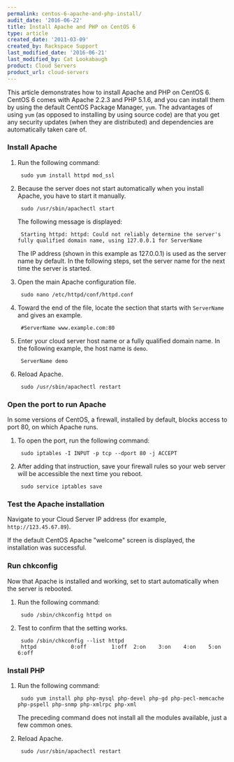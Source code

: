 ```yaml
---
permalink: centos-6-apache-and-php-install/
audit_date: '2016-06-22'
title: Install Apache and PHP on CentOS 6
type: article
created_date: '2011-03-09'
created_by: Rackspace Support
last_modified_date: '2016-06-21'
last_modified_by: Cat Lookabaugh
product: Cloud Servers
product_url: cloud-servers
---
```


This article demonstrates how to install Apache and PHP on CentOS 6. CentOS 6 comes with
Apache 2.2.3 and PHP 5.1.6, and you can install them by using the default CentOS Package
Manager, `yum`. The advantages of using `yum` (as opposed to installing by using source
code) are that you get any security updates (when they are distributed) and
dependencies are automatically taken care of.

### Install Apache

1. Run the following command:

        sudo yum install httpd mod_ssl

2. Because the server does not start automatically when you install Apache, you have to
   start it manually.

        sudo /usr/sbin/apachectl start

   The following message is displayed:

        Starting httpd: httpd: Could not reliably determine the server's fully qualified domain name, using 127.0.0.1 for ServerName

   The IP address (shown in this example as 127.0.0.1) is used as the server name by default.
   In the following steps, set the server name for the next time the server is started.

3. Open the main Apache configuration file.

        sudo nano /etc/httpd/conf/httpd.conf

4. Toward the end of the file, locate the section that starts with `ServerName` and gives
   an example.

        #ServerName www.example.com:80

5. Enter your cloud server host name or a fully qualified domain name. In the following
   example, the host name is `demo`.

        ServerName demo

6. Reload Apache.

        sudo /usr/sbin/apachectl restart

### Open the port to run Apache

In some versions of CentOS, a firewall, installed by default, blocks access to
port 80, on which Apache runs.

1. To open the port, run the following command:

        sudo iptables -I INPUT -p tcp --dport 80 -j ACCEPT

2. After adding that instruction, save your firewall rules so your web server will be
   accessible the next time you reboot.

        sudo service iptables save

### Test the Apache installation

Navigate to your Cloud Server IP address (for example, `http://123.45.67.89`).

If the default CentOS Apache "welcome" screen is displayed, the installation was successful.

### Run chkconfig

Now that Apache is installed and working, set to start automatically when the server is rebooted.

1. Run the following command:

        sudo /sbin/chkconfig httpd on

2. Test to confirm that the setting works.

        sudo /sbin/chkconfig --list httpd
        httpd           0:off        1:off  2:on    3:on    4:on    5:on    6:off

### Install PHP

1. Run the following command:

        sudo yum install php php-mysql php-devel php-gd php-pecl-memcache php-pspell php-snmp php-xmlrpc php-xml

   The preceding command does not install all the modules available, just a few common ones.

2. Reload Apache.

        sudo /usr/sbin/apachectl restart

